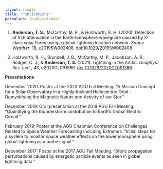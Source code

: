```yaml
---
layout: single
title: "Publications"
permalink: /publications/
---
```


1. **Anderson, T. S.**, McCarthy, M. P., & Holzworth, R. H. (2020). Detection of VLF attenuation in the Earth-ionosphere waveguide caused by 
X-class solar flares using a global lightning location network. *Space Weather*, 18, e2019SW002408. [doi:10.1029/2019SW002408](https://doi.org/10.1029/2019SW002408)

2. Holzworth, R. H., Brundell, J. B., McCarthy, M. P., Jacobson, A. R., Rodger, C. J., & **Anderson, T. S.** (2021). Lightning in the Arctic. *Geophys. Res. Lett.*, *48*, e2020GL091366. [doi:10.1029/2020GL091366](https://doi.org/10.1029/2020GL091366)


**Presentations**

December 2020: Poster at the 2020 AGU Fall Meeting. “A Mission Concept for a Solar Observatory in a Highly-Inclined Heliocentric Orbit - Demystifying the Magnetic Nature and Activity of our Star.”

December 2019: Oral presentation at the 2019 AGU Fall Meeting. “Quantifying the thunderstorm contribution to Earth’s Global Electric Circuit.”

February 2019: Poster at the AGU Chapman Conference on Challenges Related to Space Weather Forecasting Including Extremes. “Initial steps for a system to monitor space weather effects on the lower ionosphere using global lightning as a probe signal.”

December 2017: Poster at the 2017 AGU Fall Meeting. “Sferic propagation perturbations caused by energetic particle events as seen in global lightning data.”
